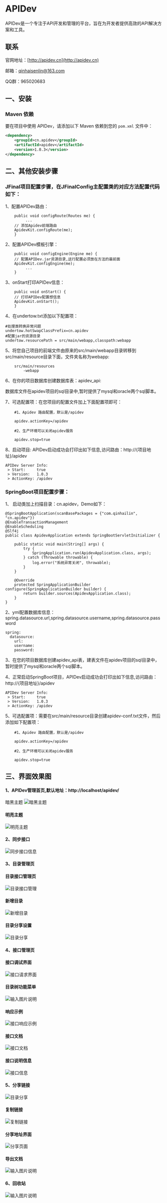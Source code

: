 # APIDev  

APIDev是一个专注于API开发和管理的平台，旨在为开发者提供高效的API解决方案和工具。  

## 联系
官网地址：[http://apidev.cn](http://apidev.cn)

邮箱：qinhaisenlin@163.com

QQ群：965020683

## 一、安装  

### Maven 依赖  

要在项目中使用 APIDev，请添加以下 Maven 依赖到您的 `pom.xml` 文件中：  

```xml  
<dependency>  
    <groupId>cn.apidev</groupId>  
    <artifactId>apidev</artifactId>  
    <version>1.0.3</version>  
</dependency>
```
## 二、其他安装步骤
### JFinal项目配置步骤，在JFinalConfig主配置类的对应方法配置代码如下：
1、配置APIDev路由：
```
    public void configRoute(Routes me) {
         ...
	// 添加Apidev前端路由
	ApidevKit.configRoute(me);
    }
```
2、配置APIDev模板引擎：
```
    public void configEngine(Engine me) {
	// 配置APIDev.jar资源目录,这行配置必须放在方法的最前面
	ApidevKit.configEngine(me);
         ...
    }
```
3、onStart打印APIDev信息：
```
    public void onStart() {
	// 打印APIDev配置想信息
	ApidevKit.onStart();
    }
```
4、在undertow.txt添加以下配置项：
```
#处理类转换异常问题
undertow.hotSwapClassPrefix=cn.apidev
#配置jar的资源目录
undertow.resourcePath = src/main/webapp,classpath:webapp
```
5、将您自己项目的前端文件由原来的src/main/webapp目录转移到src/main/resource目录下面，文件夹名称为webapp:
```
    src/main/resources
	    -webapp
```
6、在你的项目数据库创建数据库表：apidev_api:

数据库文件在apidev项目的sql目录中,暂时提供了mysql和oracle两个sql脚本。

7、可选配置项：在您项目的配置文件加上下面配置项即可：
```
    #1、Apidev 路由配置，默认是/apidev
     
    apidev.actionKey=/apidev
     
    #2、生产环境可以关闭apidev服务
    
    apidev.stop=true
```
8、启动项目:
APIDev启动成功会打印出如下信息,访问路由：http://{项目地址}/apidev
```
APIDev Server Info:
 > Start:     true
 > Version:   1.0.3
 > ActionKey: /apidev
```
### SpringBoot项目配置步骤：
1、 启动类加上扫描目录：cn.apidev，Demo如下：
```
@SpringBootApplication(scanBasePackages = {"com.qinhailin", "cn.apidev"})
@EnableTransactionManagement
@EnableScheduling
@Slf4j
public class ApidevApplication extends SpringBootServletInitializer {

    public static void main(String[] args) {
        try {
            SpringApplication.run(ApidevApplication.class, args);
        } catch (Throwable throwable) {
            log.error("系统异常关闭", throwable);
        }
    }

    @Override
    protected SpringApplicationBuilder configure(SpringApplicationBuilder builder) {
        return builder.sources(ApidevApplication.class);
    }
}
```
2、yml配置数据库信息：spring.datasource.url,spring.datasource.username,spring.datasource.password
```
spring:
  datasource:
    url: 
    username: 
    password: 
```
3、在您的项目数据库创建apidev_api表，建表文件在apidev项目的sql目录中，暂时提供了mysql和oracle两个sql脚本。

4、正常启动SpringBoot项目，APIDev启动成功会打印出如下信息,访问路由：http://{项目地址}/apidev
```
APIDev Server Info:
 > Start:     true
 > Version:   1.0.3
 > ActionKey: /apidev
```
5、可选配置项：需要在src/main/resource目录创建apidev-conf.txt文件，然后添加如下配置项：
```
    #1、Apidev 路由配置，默认是/apidev
     
    apidev.actionKey=/apidev
     
    #2、生产环境可以关闭apidev服务
    
    apidev.stop=true
```



## 三、界面效果图
#### 1、APIDev管理首页,默认地址：http://localhost/apidev/
暗黑主题
![暗黑主题](img/apidev_black.png)

#### 明亮主题
![明亮主题](img/apidev_index.png)

#### 2、同步接口
![同步接口信息](img/apidev_sync.png)

#### 3、目录管理页
#### 目录接口管理页
![目录接口管理](img/apidev_menu.png)

#### 新增目录
![新增目录](img/apidev_menu_add.png)

#### 目录分享设置
![目录分享](img/apidev_share_set.png)

#### 4、接口管理页
#### 接口调试界面
![接口请求界面](img/apidev_api.png)

#### 目录树功能菜单
![输入图片说明](img/apidev_tree.png)

#### 响应示例
![接口响应示例](img/apidev_api_demo.png)

#### 接口文档
![接口文档](img/apidev_api_doc.png)

#### 接口说明信息
![接口信息](img/apidev_api_info.png)

#### 5、分享链接
![目录分享](img/apidev_share_set.png)

#### 复制链接
![复制链接](img/apidev_share_link_copy.png)

#### 分享地址界面
![分享页面](img/apidev_share.png)

#### 导出文档
![输入图片说明](img/apidev_download.png)

#### 6、回收站
![输入图片说明](img/apidev_delete.png)



